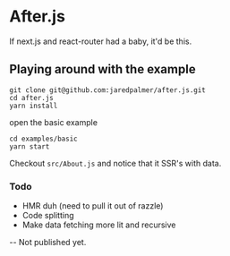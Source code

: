 # After.js


If next.js and react-router had a baby, it'd be this.

## Playing around with the example

```
git clone git@github.com:jaredpalmer/after.js.git
cd after.js 
yarn install
```

open the basic example

```
cd examples/basic
yarn start
```

Checkout `src/About.js` and notice that it SSR's with data.


### Todo
- HMR duh (need to pull it out of razzle)
- Code splitting
- Make data fetching more lit and recursive

--
Not published yet. 
